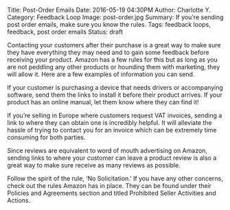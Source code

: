 Title: Post-Order Emails
Date: 2016-05-19 04:30PM
Author: Charlotte Y.
Category: Feedback Loop
Image: post-order.jpg
Summary: If you're sending post order emails, make sure you know the rules.
Tags: feedback loops, feedback, post order emails
Status: draft

Contacting your customers after their purchase is a great way to make sure they have
everything they may need and to gain some feedback before receiving your product. Amazon
has a few rules for this but as long as you are not peddling any other products or hounding them
with marketing, they will allow it. Here are a few examples of information you can send.

If your customer is purchasing a device that needs drivers or accompanying software, send
them the links to install it before their product arrives.  If your product has an online manual, let
them know where they can find it!

If you’re selling in Europe where customers request VAT invoices, sending a link to where they
can obtain one is incredibly helpful. It will alleviate the hassle of trying to contact you for an
invoice which can be extremely time consuming for both parties.

Since reviews are equivalent to word of mouth advertising on Amazon, sending links to where
your customer can leave a product review is also a great way to make sure receive as many
reviews as possible.

Follow the spirit of the rule, ‘No Solicitation.’ If you have any other concerns, check out the rules
Amazon has in place.  They can be found under their Policies and Agreements section and
titled Prohibited Seller Activities and Actions.
